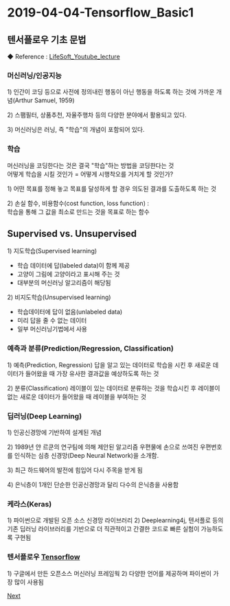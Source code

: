 # 2019-04-04-Tensorflow\_Basic1

## 텐서플로우 기초 문법

◆ Reference : [LifeSoft\_Youtube\_lecture](https://www.youtube.com/watch?v=jkG2qjCScss&list=PLY9pe3iUjRrT6wZTIA5YriQxvfXf-yxhF&index=38)

### 머신러닝/인공지능

1\) 인간이 코딩 등으로 사전에 정의내린 행동이 아닌 행동을 하도록 하는 것에 가까운 개념\(Arthur Samuel, 1959\)

2\) 스팸필터, 상품추천, 자율주행차 등의 다양한 분야에서 활용되고 있다.

3\) 머신러닝은 러닝, 즉 "학습"의 개념이 포함되어 있다.

### 학습

머신러닝을 코딩한다는 것은 결국 "학습"하는 방법을 코딩한다는 것  
어떻게 학습을 시킬 것인가 = 어떻게 시행착오를 거치게 할 것인가?

1\) 어떤 목표를 정해 놓고 목표를 달성하게 할 경우 의도된 결과를 도출하도록 하는 것

2\) 손실 함수, 비용함수\(cost function, loss function\) :  
학습을 통해 그 값을 최소로 만드는 것을 목표로 하는 함수

## Supervised vs. Unsupervised

1\) 지도학습\(Supervised learning\)

* 학습 데이터에 답\(labeled data\)이 함께 제공
* 고양이 그림에 고양이라고 표시해 주는 것
* 대부분의 머신러닝 알고리즘이 해당됨

2\) 비지도학습\(Unsupervised learning\)

* 학습데이터에 답이 없음\(unlabeled data\)
* 미리 답을 줄 수 없는 데이터
* 일부 머신러닝기법에서 사용

### 예측과 분류\(Prediction/Regression, Classification\)

1\) 예측\(Prediction, Regression\) 답을 알고 있는 데이터로 학습을 시킨 후 새로운 데이터가 들어왔을 때 가장 유사한 결과값을 예상하도록 하는 것

2\) 분류\(Classification\) 레이블이 있는 데이터로 분류하는 것을 학습시킨 후 레이블이 없는 새로운 데이터가 들어왔을 때 레이블을 부여하는 것

### 딥러닝\(Deep Learning\)

1\) 인공신경망에 기반하여 설계된 개념

2\) 1989년 얀 르쿤의 연구팀에 의해 제안된 알고리즘 우편물에 손으로 쓰여진 우편번호를 인식하는 심층 신경망\(Deep Neural Network\)을 소개함.

3\) 최근 하드웨어의 발전에 힘입어 다시 주목을 받게 됨

4\) 은닉층이 1개인 단순한 인공신경망과 달리 다수의 은닉층을 사용함

### 케라스\(Keras\)

1\) 파이썬으로 개발된 오픈 소스 신경망 라이브러리 2\) Deeplearning4j, 텐서플로 등의 기존 딥러닝 라이브러리를 기반으로 더 직관적이고 간결한 코드로 빠른 실험이 가능하도록 구현됨

### 텐서플로우 [Tensorflow](https://www.tensorflow.org/)

1\) 구글에서 만든 오픈소스 머신러닝 프레임웍 2\) 다양한 언어를 제공하며 파이썬이 가장 많이 사용됨

[Next](https://github.com/bhy304/todayMarkdown/blob/master/2019-04-04-Tensorflow_Basic2.md)

